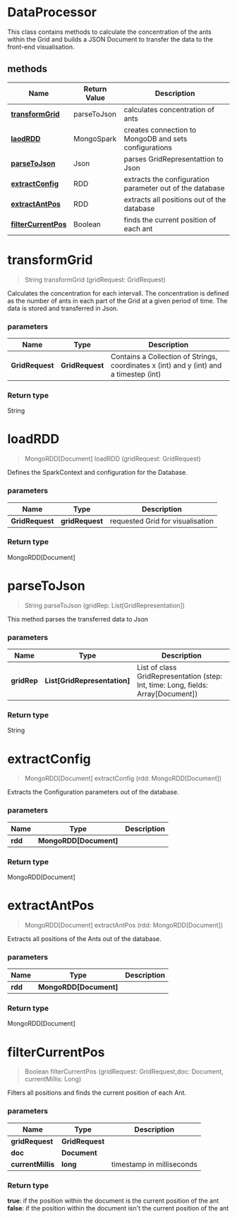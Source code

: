 # DataProcessor

This class contains methods to calculate the concentration of the ants within the Grid and builds a JSON Document to transfer the data to the front-end visualisation.  


## methods

Name | Return Value | Description
------------ | ------------- | -------------
[**transformGrid**](DataProcessor.md#transformGrid) | parseToJson | calculates concentration of ants |
[**laodRDD**](DataProcessor.md#loadRDD) | MongoSpark | creates connection to MongoDB and sets configurations |
[**parseToJson**](DataProcessor.md#parseToJson) | Json | parses GridRepresentattion to Json |
[**extractConfig**](DataProcessor.md#extractConfig) | RDD | extracts the configuration parameter out of the database |
[**extractAntPos**](DataProcessor.md#extractAntPos) | RDD | extracts all positions out of the database |
[**filterCurrentPos**](DataProcessor.md#filterCurrentPos) | Boolean | finds the current position of each ant |


# **transformGrid**
> String transformGrid (gridRequest: GridRequest)

Calculates the concentration for each intervall. The concentration is defined as the number of ants in each part of the Grid at a given period of time. The data is stored and transferred in Json.

### parameters
Name | Type | Description
------------- | ------------- | -------------
 **GridRequest** | **GridRequest**| Contains a Collection of Strings, coordinates x (int) and y (int) and a timestep (int) |

### Return type
String



# **loadRDD**
> MongoRDD[Document] loadRDD (gridRequest: GridRequest)

Defines the SparkContext and configuration for the Database. 

### parameters
Name | Type | Description
------------- | ------------- | -------------
 **GridRequest** | **gridRequest**| requested Grid for visualisation |

### Return type
MongoRDD[Document]



# **parseToJson**
> String parseToJson (gridRep: List[GridRepresentation])

This method parses the transferred data to Json

### parameters
Name | Type | Description
------------- | ------------- | -------------
 **gridRep** | **List[GridRepresentation]**| List of class GridRepresentation (step: Int, time: Long, fields: Array[Document]) |

### Return type
String



# **extractConfig**
> MongoRDD[Document] extractConfig (rdd: MongoRDD[Document])

Extracts the Configuration parameters out of the database.

### parameters
Name | Type | Description
------------- | ------------- | -------------
**rdd** | **MongoRDD[Document]**|  |


### Return type
MongoRDD[Document]



# **extractAntPos**
> MongoRDD[Document] extractAntPos (rdd: MongoRDD[Document])

Extracts all positions of the Ants out of the database.

### parameters
Name | Type | Description
------------- | ------------- | -------------
**rdd** | **MongoRDD[Document]**|  |


### Return type
MongoRDD[Document]




# **filterCurrentPos**
> Boolean filterCurrentPos (gridRequest: GridRequest,doc: Document, currentMillis: Long)

Filters all positions and finds the current position of each Ant.

### parameters
Name | Type | Description
------------- | ------------- | -------------
**gridRequest** | **GridRequest**|  |
**doc** | **Document**|  |
**currentMillis** | **long**| timestamp in milliseconds |


### Return type
**true**: if the position within the document is the current position of the ant 
**false**: if the position within the document isn't the current position of the ant




